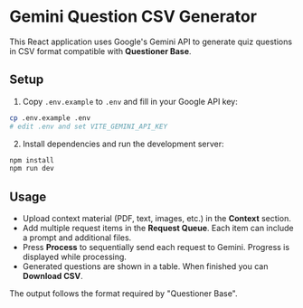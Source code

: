 # Gemini Question CSV Generator

This React application uses Google's Gemini API to generate quiz questions in CSV format compatible with **Questioner Base**.

## Setup

1. Copy `.env.example` to `.env` and fill in your Google API key:

```bash
cp .env.example .env
# edit .env and set VITE_GEMINI_API_KEY
```

2. Install dependencies and run the development server:

```bash
npm install
npm run dev
```

## Usage

- Upload context material (PDF, text, images, etc.) in the **Context** section.
- Add multiple request items in the **Request Queue**. Each item can include a prompt and additional files.
- Press **Process** to sequentially send each request to Gemini. Progress is displayed while processing.
- Generated questions are shown in a table. When finished you can **Download CSV**.

The output follows the format required by "Questioner Base".
